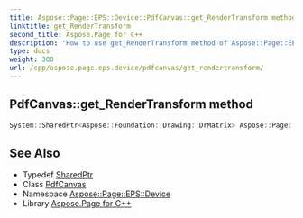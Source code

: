```yaml
---
title: Aspose::Page::EPS::Device::PdfCanvas::get_RenderTransform method
linktitle: get_RenderTransform
second_title: Aspose.Page for C++
description: 'How to use get_RenderTransform method of Aspose::Page::EPS::Device::PdfCanvas class in C++.'
type: docs
weight: 300
url: /cpp/aspose.page.eps.device/pdfcanvas/get_rendertransform/
---
```

## PdfCanvas::get_RenderTransform method




```cpp
System::SharedPtr<Aspose::Foundation::Drawing::DrMatrix> Aspose::Page::EPS::Device::PdfCanvas::get_RenderTransform() const
```

## See Also

* Typedef [SharedPtr](../../../system/sharedptr/)
* Class [PdfCanvas](../)
* Namespace [Aspose::Page::EPS::Device](../../)
* Library [Aspose.Page for C++](../../../)
